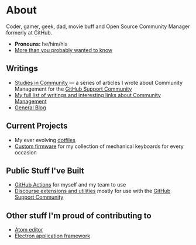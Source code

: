 # About

Coder, gamer, geek, dad, movie buff and Open Source Community Manager formerly at GitHub.

* **Pronouns:** he/him/his
* [More than you probably wanted to know](https://www.lee-dohm.com/about/)

## Writings

* [Studies in Community](https://github.community/c/github-original-series/studies-in-community/30) &mdash; a series of articles I wrote about Community Management for the [GitHub Support Community](https://github.community)
* [My full list of writings and interesting links about Community Management](https://github.com/lee-dohm/community-manager)
* [General Blog](https://www.lee-dohm.com)

## Current Projects

* My ever evolving [dotfiles](https://github.com/lee-dohm/dotfiles)
* [Custom firmware](https://github.com/lee-dohm/keyboard-firmware) for my collection of mechanical keyboards for every occasion

## Public Stuff I've Built

* [GitHub Actions](https://github.com/lee-dohm?tab=repositories&q=topic%3Aaction&type=source&language=) for myself and my team to use
* [Discourse extensions and utilities](https://github.com/lee-dohm?tab=repositories&q=topic%3Adiscourse&type=source&language=) mostly for use with the [GitHub Support Community](https://github.community)

## Other stuff I'm proud of contributing to

* [Atom editor](https://atom.io)
* [Electron application framework](https://www.electronjs.org/)
